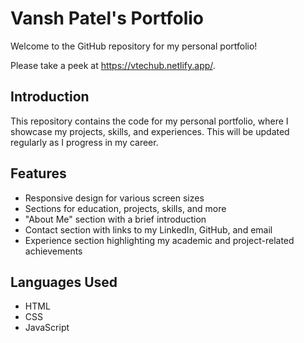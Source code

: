 # Vansh Patel's Portfolio

Welcome to the GitHub repository for my personal portfolio!

Please take a peek at https://vtechub.netlify.app/.

## Introduction

This repository contains the code for my personal portfolio, where I showcase my projects, skills, and experiences. This will be updated regularly as I progress in my career.

## Features

- Responsive design for various screen sizes
- Sections for education, projects, skills, and more
- "About Me" section with a brief introduction
- Contact section with links to my LinkedIn, GitHub, and email
- Experience section highlighting my academic and project-related achievements

## Languages Used

- HTML
- CSS
- JavaScript

